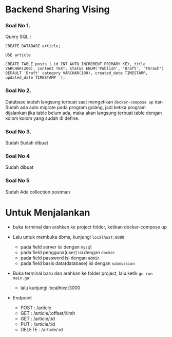 # Backend Sharing Vising

### Soal No 1.
Query SQL : 

`CREATE DATABASE article;`

`USE article`

`CREATE TABLE posts (
  id INT AUTO_INCREMENT PRIMARY KEY,
  title VARCHAR(200),
  content TEXT,
  status ENUM('Publish', 'Draft', 'Thrash') DEFAULT 'Draft'
  category VARCHAR(100),
  created_date TIMESTAMP,
  updated_date TIMESTAMP 
);`

### Soal No 2.
Database sudah langsung terbuat saat mengetikan `docker-compose up` dan Sudah ada auto migrate pada program golang, jadi ketika program dijalankan jika table belum ada, maka akan langsung terbuat table dengan kolom kolom yang sudah di define.

### Soal No 3.
Sudah Sudah dibuat


### Soal No 4
Sudah dibuat

### Soal No 5
Sudah Ada collection postman


# Untuk Menjalankan
- buka terminal dan arahkan ke project folder, ketikan docker-compose up
- Lalu untuk membuka dbms, kunjungi `localhost:8080`
  - pada field server isi dengan `mysql`
  - pada field pengguna(user) isi dengan `docker`
  - pada field password isi dengan `admin`
  - pada field basis data(database) isi dengan `submission`

- Buka terminal baru dan arahkan ke folder project, lalu ketik `go run main.go`
  - lalu kunjungi localhost:3000

- Endpoint
  - POST : /article
  - GET : /article/:offset/:limit
  - GET : /article/:id
  - PUT : /article/:id
  - DELETE : /article/:id
